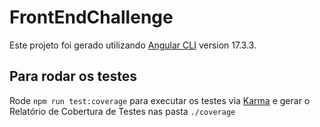 # FrontEndChallenge

Este projeto foi gerado utilizando [Angular CLI](https://github.com/angular/angular-cli) version 17.3.3.

## Para rodar os testes

Rode `npm run test:coverage` para executar os testes via [Karma](https://karma-runner.github.io) e gerar o Relatório de Cobertura de Testes nas pasta `./coverage`
